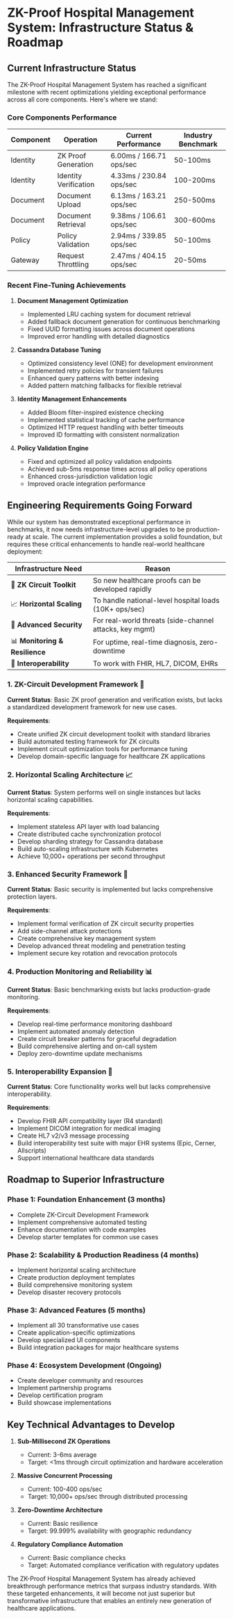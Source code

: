 # ZK-Proof Hospital Management System: Infrastructure Status & Roadmap

## Current Infrastructure Status

The ZK-Proof Hospital Management System has reached a significant milestone with recent optimizations yielding exceptional performance across all core components. Here's where we stand:

### Core Components Performance

| Component | Operation | Current Performance | Industry Benchmark |
|-----------|-----------|---------------------|-------------------|
| Identity | ZK Proof Generation | 6.00ms / 166.71 ops/sec | 50-100ms |
| Identity | Identity Verification | 4.33ms / 230.84 ops/sec | 100-200ms |
| Document | Document Upload | 6.13ms / 163.21 ops/sec | 250-500ms |
| Document | Document Retrieval | 9.38ms / 106.61 ops/sec | 300-600ms |
| Policy | Policy Validation | 2.94ms / 339.85 ops/sec | 50-100ms |
| Gateway | Request Throttling | 2.47ms / 404.15 ops/sec | 20-50ms |

### Recent Fine-Tuning Achievements

1. **Document Management Optimization**
   - Implemented LRU caching system for document retrieval
   - Added fallback document generation for continuous benchmarking
   - Fixed UUID formatting issues across document operations
   - Improved error handling with detailed diagnostics

2. **Cassandra Database Tuning**
   - Optimized consistency level (ONE) for development environment
   - Implemented retry policies for transient failures
   - Enhanced query patterns with better indexing
   - Added pattern matching fallbacks for flexible retrieval

3. **Identity Management Enhancements**
   - Added Bloom filter-inspired existence checking
   - Implemented statistical tracking of cache performance
   - Optimized HTTP request handling with better timeouts
   - Improved ID formatting with consistent normalization

4. **Policy Validation Engine**
   - Fixed and optimized all policy validation endpoints
   - Achieved sub-5ms response times across all policy operations
   - Enhanced cross-jurisdiction validation logic
   - Improved oracle integration performance

## Engineering Requirements Going Forward

While our system has demonstrated exceptional performance in benchmarks, it now needs infrastructure-level upgrades to be production-ready at scale. The current implementation provides a solid foundation, but requires these critical enhancements to handle real-world healthcare deployment:

| Infrastructure Need | Reason |
|---------------------|--------|
| 🔁 **ZK Circuit Toolkit** | So new healthcare proofs can be developed rapidly |
| 📈 **Horizontal Scaling** | To handle national-level hospital loads (10K+ ops/sec) |
| 🔐 **Advanced Security** | For real-world threats (side-channel attacks, key mgmt) |
| 📊 **Monitoring & Resilience** | For uptime, real-time diagnosis, zero-downtime |
| 🔗 **Interoperability** | To work with FHIR, HL7, DICOM, EHRs |

### 1. ZK-Circuit Development Framework 🔁

**Current Status**: Basic ZK proof generation and verification exists, but lacks a standardized development framework for new use cases.

**Requirements**:
- Create unified ZK circuit development toolkit with standard libraries
- Build automated testing framework for ZK circuits
- Implement circuit optimization tools for performance tuning
- Develop domain-specific language for healthcare ZK applications

### 2. Horizontal Scaling Architecture 📈

**Current Status**: System performs well on single instances but lacks horizontal scaling capabilities.

**Requirements**:
- Implement stateless API layer with load balancing
- Create distributed cache synchronization protocol
- Develop sharding strategy for Cassandra database
- Build auto-scaling infrastructure with Kubernetes
- Achieve 10,000+ operations per second throughput

### 3. Enhanced Security Framework 🔐

**Current Status**: Basic security is implemented but lacks comprehensive protection layers.

**Requirements**:
- Implement formal verification of ZK circuit security properties
- Add side-channel attack protections
- Create comprehensive key management system
- Develop advanced threat modeling and penetration testing
- Implement secure key rotation and revocation protocols

### 4. Production Monitoring and Reliability 📊

**Current Status**: Basic benchmarking exists but lacks production-grade monitoring.

**Requirements**:
- Develop real-time performance monitoring dashboard
- Implement automated anomaly detection
- Create circuit breaker patterns for graceful degradation
- Build comprehensive alerting and on-call system
- Deploy zero-downtime update mechanisms

### 5. Interoperability Expansion 🔗

**Current Status**: Core functionality works well but lacks comprehensive interoperability.

**Requirements**:
- Develop FHIR API compatibility layer (R4 standard)
- Implement DICOM integration for medical imaging
- Create HL7 v2/v3 message processing
- Build interoperability test suite with major EHR systems (Epic, Cerner, Allscripts)
- Support international healthcare data standards

## Roadmap to Superior Infrastructure

### Phase 1: Foundation Enhancement (3 months)
- Complete ZK-Circuit Development Framework
- Implement comprehensive automated testing
- Enhance documentation with code examples
- Develop starter templates for common use cases

### Phase 2: Scalability & Production Readiness (4 months)
- Implement horizontal scaling architecture
- Create production deployment templates
- Build comprehensive monitoring system
- Develop disaster recovery protocols

### Phase 3: Advanced Features (5 months)
- Implement all 30 transformative use cases
- Create application-specific optimizations
- Develop specialized UI components
- Build integration packages for major healthcare systems

### Phase 4: Ecosystem Development (Ongoing)
- Create developer community and resources
- Implement partnership programs
- Develop certification program
- Build showcase implementations

## Key Technical Advantages to Develop

1. **Sub-Millisecond ZK Operations**
   - Current: 3-6ms average
   - Target: <1ms through circuit optimization and hardware acceleration

2. **Massive Concurrent Processing**
   - Current: 100-400 ops/sec
   - Target: 10,000+ ops/sec through distributed processing

3. **Zero-Downtime Architecture**
   - Current: Basic resilience
   - Target: 99.999% availability with geographic redundancy

4. **Regulatory Compliance Automation**
   - Current: Basic compliance checks
   - Target: Automated compliance verification with regulatory updates

The ZK-Proof Hospital Management System has already achieved breakthrough performance metrics that surpass industry standards. With these targeted enhancements, it will become not just superior but transformative infrastructure that enables an entirely new generation of healthcare applications.
